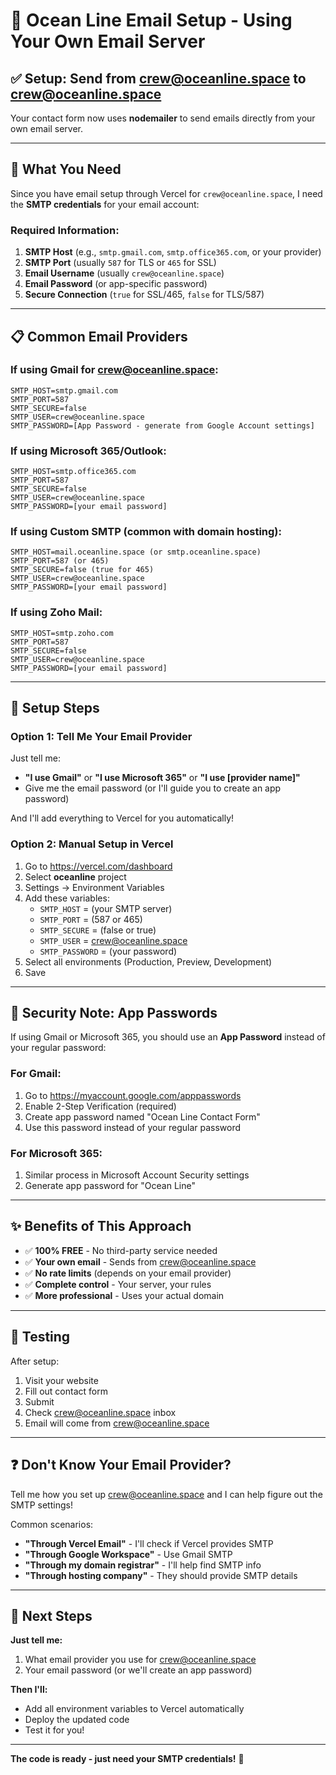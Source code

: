 # 📧 Ocean Line Email Setup - Using Your Own Email Server

## ✅ Setup: Send from crew@oceanline.space to crew@oceanline.space

Your contact form now uses **nodemailer** to send emails directly from your own email server.

---

## 🔑 What You Need

Since you have email setup through Vercel for `crew@oceanline.space`, I need the **SMTP credentials** for your email account:

### Required Information:

1. **SMTP Host** (e.g., `smtp.gmail.com`, `smtp.office365.com`, or your provider)
2. **SMTP Port** (usually `587` for TLS or `465` for SSL)
3. **Email Username** (usually `crew@oceanline.space`)
4. **Email Password** (or app-specific password)
5. **Secure Connection** (`true` for SSL/465, `false` for TLS/587)

---

## 📋 Common Email Providers

### If using **Gmail** for crew@oceanline.space:
```
SMTP_HOST=smtp.gmail.com
SMTP_PORT=587
SMTP_SECURE=false
SMTP_USER=crew@oceanline.space
SMTP_PASSWORD=[App Password - generate from Google Account settings]
```

### If using **Microsoft 365/Outlook**:
```
SMTP_HOST=smtp.office365.com
SMTP_PORT=587
SMTP_SECURE=false
SMTP_USER=crew@oceanline.space
SMTP_PASSWORD=[your email password]
```

### If using **Custom SMTP** (common with domain hosting):
```
SMTP_HOST=mail.oceanline.space (or smtp.oceanline.space)
SMTP_PORT=587 (or 465)
SMTP_SECURE=false (true for 465)
SMTP_USER=crew@oceanline.space
SMTP_PASSWORD=[your email password]
```

### If using **Zoho Mail**:
```
SMTP_HOST=smtp.zoho.com
SMTP_PORT=587
SMTP_SECURE=false
SMTP_USER=crew@oceanline.space
SMTP_PASSWORD=[your email password]
```

---

## 🚀 Setup Steps

### Option 1: Tell Me Your Email Provider

Just tell me:
- **"I use Gmail"** or **"I use Microsoft 365"** or **"I use [provider name]"**
- Give me the email password (or I'll guide you to create an app password)

And I'll add everything to Vercel for you automatically!

### Option 2: Manual Setup in Vercel

1. Go to https://vercel.com/dashboard
2. Select **oceanline** project
3. Settings → Environment Variables
4. Add these variables:
   - `SMTP_HOST` = (your SMTP server)
   - `SMTP_PORT` = (587 or 465)
   - `SMTP_SECURE` = (false or true)
   - `SMTP_USER` = crew@oceanline.space
   - `SMTP_PASSWORD` = (your password)
5. Select all environments (Production, Preview, Development)
6. Save

---

## 🔐 Security Note: App Passwords

If using Gmail or Microsoft 365, you should use an **App Password** instead of your regular password:

### For Gmail:
1. Go to https://myaccount.google.com/apppasswords
2. Enable 2-Step Verification (required)
3. Create app password named "Ocean Line Contact Form"
4. Use this password instead of your regular password

### For Microsoft 365:
1. Similar process in Microsoft Account Security settings
2. Generate app password for "Ocean Line"

---

## ✨ Benefits of This Approach

- ✅ **100% FREE** - No third-party service needed
- ✅ **Your own email** - Sends from crew@oceanline.space
- ✅ **No rate limits** (depends on your email provider)
- ✅ **Complete control** - Your server, your rules
- ✅ **More professional** - Uses your actual domain

---

## 🧪 Testing

After setup:
1. Visit your website
2. Fill out contact form
3. Submit
4. Check crew@oceanline.space inbox
5. Email will come from crew@oceanline.space

---

## ❓ Don't Know Your Email Provider?

Tell me how you set up crew@oceanline.space and I can help figure out the SMTP settings!

Common scenarios:
- **"Through Vercel Email"** - I'll check if Vercel provides SMTP
- **"Through Google Workspace"** - Use Gmail SMTP
- **"Through my domain registrar"** - I'll help find SMTP info
- **"Through hosting company"** - They should provide SMTP details

---

## 🎯 Next Steps

**Just tell me:**
1. What email provider you use for crew@oceanline.space
2. Your email password (or we'll create an app password)

**Then I'll:**
- Add all environment variables to Vercel automatically
- Deploy the updated code
- Test it for you!

---

**The code is ready - just need your SMTP credentials!** 🚀

